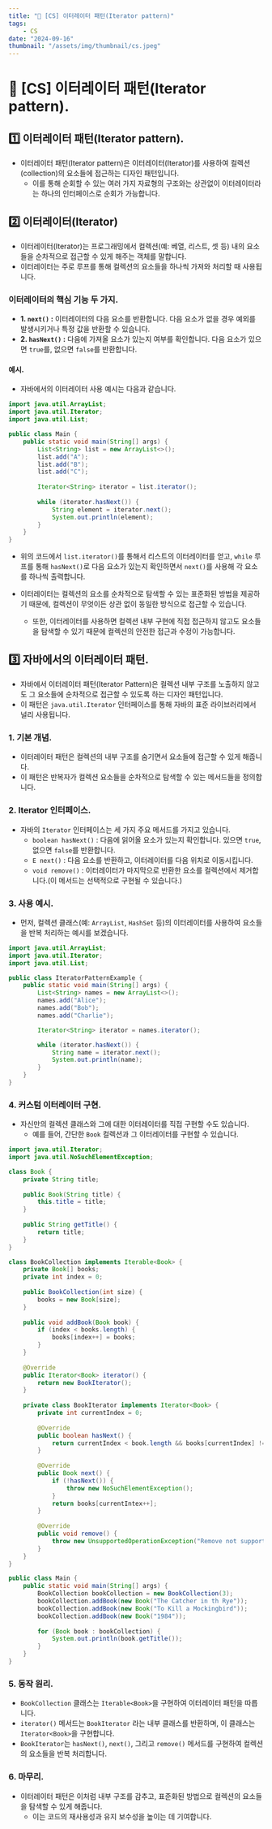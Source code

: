 ```yaml
---
title: "💾 [CS] 이터레이터 패턴(Iterator pattern)"
tags:
    - CS
date: "2024-09-16"
thumbnail: "/assets/img/thumbnail/cs.jpeg"
---
```


# 💾 [CS] 이터레이터 패턴(Iterator pattern).

## 1️⃣ 이터레이터 패턴(Iterator pattern).
- 이터레이터 패턴(Iterator pattern)은 이터레이터(Iterator)를 사용하여 컬렉션(collection)의 요소들에 접근하는 디자인 패턴입니다.
    - 이를 통해 순회할 수 있는 여러 가지 자료형의 구조와는 상관없이 이터레이터라는 하나의 인터페이스로 순회가 가능합니다.

## 2️⃣ 이터레이터(Iterator)
- 이터레이터(Iterator)는 프로그래밍에서 컬렉션(예: 베열, 리스트, 셋 등) 내의 요소들을 순차적으로 접근할 수 있게 해주는 객체를 말합니다.
- 이터레이터는 주로 루프를 통해 컬렉션의 요소들을 하나씩 가져와 처리할 때 사용됩니다.

### 이터레이터의 핵심 기능 두 가지.
- **1. `next()` :** 이터레이터의 다음 요소를 반환합니다. 다음 요소가 없을 경우 예외를 발생시키거나 특정 값을 반환할 수 있습니다.
- **2. `hasNext()` :** 다음에 가져올 요소가 있는지 여부를 확인합니다. 다음 요소가 있으면 `true`를, 없으면 `false`를 반환합니다.

#### 예시.
- 자바에서의 이터레이터 사용 예시는 다음과 같습니다.

```java
import java.util.ArrayList;
import java.util.Iterator;
import java.util.List;

public class Main {
    public static void main(String[] args) {
        List<String> list = new ArrayList<>();
        list.add("A");
        list.add("B");
        list.add("C");
        
        Iterator<String> iterator = list.iterator();
        
        while (iterator.hasNext()) {
            String element = iterator.next();
            System.out.println(element);
        }
    }
}
```

- 위의 코드에서 `list.iterator()`를 통해서 리스트의 이터레이터를 얻고, `while` 루프를 통해 `hasNext()`로 다음 요소가 있는지 확인하면서 `next()`를 사용해 각 요소를 하나씩 출력합니다.

- 이터레이터는 컬렉션의 요소를 순차적으로 탐색할 수 있는 표준화된 방법을 제공하기 때문에, 컬렉션이 무엇이든 상관 없이 동일한 방식으로 접근할 수 있습니다.
    - 또한, 이터레이터를 사용하면 컬렉션 내부 구현에 직접 접근하지 않고도 요소들을 탐색할 수 있기 때문에 컬렉션의 안전한 접근과 수정이 가능합니다.

## 3️⃣ 자바에서의 이터레이터 패턴.
- 자바에서 이터레이터 패턴(Iterator Pattern)은 컬렉션 내부 구조를 노출하지 않고도 그 요소들에 순차적으로 접근할 수 있도록 하는 디자인 패턴입니다.
- 이 패턴은 `java.util.Iterator` 인터페이스를 통해 자바의 표준 라이브러리에서 널리 사용됩니다.

### 1. 기본 개념.
- 이터레이터 패턴은 컬렉션의 내부 구조를 숨기면서 요소들에 접근할 수 있게 해줍니다.
- 이 패턴은 반복자가 컬렉션 요소들을 순차적으로 탐색할 수 있는 메서드들을 정의합니다.

### 2. Iterator 인터페이스.
- 자바의 `Iterator` 인터페이스는 세 가지 주요 메서드를 가지고 있습니다.
    - `boolean hasNext()` : 다음에 읽어올 요소가 있는지 확인합니다. 있으면 `true`, 없으면 `false`를 반환합니다.
    - `E next()` : 다음 요소를 반환하고, 이터레이터를 다음 위치로 이동시킵니다.
    - `void remove()` : 이터레이터가 마지막으로 반환한 요소를 컬렉션에서 제거합니다.(이 메서드는 선택적으로 구현될 수 있습니다.)

### 3. 사용 예시.
- 먼저, 컬렉션 클래스(예: `ArrayList`, `HashSet` 등)의 이터레이터를 사용하여 요소들을 반복 처리하는 예시를 보겠습니다.

```java
import java.util.ArrayList;
import java.util.Iterator;
import java.util.List;

public class IteratorPatternExample {
    public static void main(String[] args) {
        List<String> names = new ArrayList<>();
        names.add("Alice");
        names.add("Bob");
        names.add("Charlie");

        Iterator<String> iterator = names.iterator();

        while (iterator.hasNext()) {
            String name = iterator.next();
            System.out.println(name);
        }
    }
}
```

### 4. 커스텀 이터레이터 구현.
- 자신만의 컬렉션 클래스와 그에 대한 이터레이터를 직접 구현할 수도 있습니다.
    - 예를 들어, 간단한 `Book` 컬렉션과 그 이터레이터를 구현할 수 있습니다.

```java
import java.util.Iterator;
import java.util.NoSuchElementException;

class Book {
    private String title;
    
    public Book(String title) {
        this.title = title;
    }
    
    public String getTitle() {
        return title;
    }
}

class BookCollection implements Iterable<Book> {
    private Book[] books;
    private int index = 0;
    
    public BookCollection(int size) {
        books = new Book[size];
    }
    
    public void addBook(Book book) {
        if (index < books.length) {
            books[index++] = books;
        }
    }
    
    @Override
    public Iterator<Book> iterator() {
        return new BookIterator();
    }
    
    private class BookIterator implements Iterator<Book> {
        private int currentIndex = 0;
        
        @Override
        public boolean hasNext() {
            return currentIndex < book.length && books[currentIndex] != null;
        }
        
        @Override
        public Book next() {
            if (!hasNext()) {
                throw new NoSuchElementException();
            }
            return books[currentIntex++];
        }
        
        @Override
        public void remove() {
            throw new UnsupportedOperationException("Remove not supported");
        }
    }
}

public class Main {
    public static void main(String[] args) {
        BookCollection bookCollection = new BookCollection(3);
        bookCollection.addBook(new Book("The Catcher in th Rye"));
        bookCollection.addBook(new Book("To Kill a Mockingbird"));
        bookCollection.addBook(new Book("1984"));
        
        for (Book book : bookCollection) {
            System.out.println(book.getTitle());
        }
    }
}
```

### 5. 동작 원리.
- `BookCollection` 클래스는 `Iterable<Book>`을 구현하여 이터레이터 패턴을 따릅니다.
- `iterator()` 메서드는 `BookIterator` 라는 내부 클래스를 반환하며, 이 클래스는 `Iterator<Book>`을 구현합니다.
- `BookIterator`는 `hasNext()`, `next()`, 그리고 `remove()` 메서드를 구현하여 컬렉션의 요소들을 반복 처리합니다.

### 6. 마무리.
- 이터레이터 패턴은 이처럼 내부 구조를 감추고, 표준화된 방법으로 컬렉션의 요소들을 탐색할 수 있게 해줍니다.
    - 이는 코드의 재사용성과 유지 보수성을 높이는 데 기여합니다.

